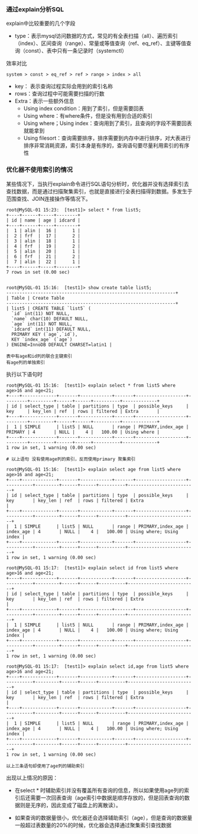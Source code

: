 ### 通过explain分析SQL

explain中比较重要的几个字段

* type：表示mysql访问数据的方式，常见的有全表扫描（all）、遍历索引（index）、区间查询（range）、常量或等值查询（ref、eq_ref）、主键等值查询（const）、表中只有一条记录时（systemctl）

效率对比

```shell
system > const > eq_ref > ref > range > index > all
```

* key： 表示查询过程实际会用到的索引名称
* rows：查询过程中可能需要扫描的行数
* Extra：表示一些额外信息
  * Using index condition：用到了索引，但是需要回表
  * Using where：有where条件，但是没有用到合适的索引
  * Using where；Using index：查询用到了索引，且查询的字段不需要回表就能拿到
  * Using filesort：查询需要排序，排序需要到内存中进行排序，对大表进行排序非常消耗资源，索引本身是有序的，查询语句要尽量利用索引的有序性

### 优化器不使用索引的情况

某些情况下，当执行explain命令进行SQL语句分析时，优化器并没有选择索引去查找数据，而是通过扫描聚集索引，也就是直接进行全表扫描得到数据。多发生于范围查找、JOIN连接操作等情况下。

```shell
root@MySQL-01 15:23:  [test1]> select * from list5;
+----+------+-----+--------+
| id | name | age | idcard |
+----+------+-----+--------+
|  1 | alin |  16 |      1 |
|  2 | frf  |  17 |      2 |
|  3 | alin |  18 |      1 |
|  4 | frf  |  19 |      2 |
|  5 | alin |  20 |      1 |
|  6 | frf  |  21 |      2 |
|  7 | alin |  22 |      1 |
+----+------+-----+--------+
7 rows in set (0.00 sec)


root@MySQL-01 15:16:  [test1]> show create table list5;
----------------------------------------------------------------+
| Table | Create Table                                                                   
----------------------------------------------------------------+
| list5 | CREATE TABLE `list5` (
  `id` int(11) NOT NULL,
  `name` char(10) DEFAULT NULL,
  `age` int(11) NOT NULL,
  `idcard` int(11) DEFAULT NULL,
  PRIMARY KEY (`age`,`id`),
  KEY `index_age` (`age`)
) ENGINE=InnoDB DEFAULT CHARSET=latin1 |

表中有age和id列的联合主键索引
有age列的单独索引

```

执行以下语句时

```shell
root@MySQL-01 15:16:  [test1]> explain select * from list5 where age>16 and age<21;
+----+-------------+-------+------------+-------+-------------------+---------+---------+------+------+----------+-------------+
| id | select_type | table | partitions | type  | possible_keys     | key     | key_len | ref  | rows | filtered | Extra       |
+----+-------------+-------+------------+-------+-------------------+---------+---------+------+------+----------+-------------+
|  1 | SIMPLE      | list5 | NULL       | range | PRIMARY,index_age | PRIMARY | 4       | NULL |    4 |   100.00 | Using where |
+----+-------------+-------+------------+-------+-------------------+---------+---------+------+------+----------+-------------+
1 row in set, 1 warning (0.00 sec)

# 以上语句 没有使用age列的索引，反而使用primary 聚集索引

root@MySQL-01 15:16:  [test1]> explain select age from list5 where age>16 and age<21;
+----+-------------+-------+------------+-------+-------------------+-----------+---------+------+------+----------+--------------------------+
| id | select_type | table | partitions | type  | possible_keys     | key       | key_len | ref  | rows | filtered | Extra                    |
+----+-------------+-------+------------+-------+-------------------+-----------+---------+------+------+----------+--------------------------+
|  1 | SIMPLE      | list5 | NULL       | range | PRIMARY,index_age | index_age | 4       | NULL |    4 |   100.00 | Using where; Using index |
+----+-------------+-------+------------+-------+-------------------+-----------+---------+------+------+----------+--------------------------+
1 row in set, 1 warning (0.00 sec)

root@MySQL-01 15:17:  [test1]> explain select id from list5 where age>16 and age<21;
+----+-------------+-------+------------+-------+-------------------+-----------+---------+------+------+----------+--------------------------+
| id | select_type | table | partitions | type  | possible_keys     | key       | key_len | ref  | rows | filtered | Extra                    |
+----+-------------+-------+------------+-------+-------------------+-----------+---------+------+------+----------+--------------------------+
|  1 | SIMPLE      | list5 | NULL       | range | PRIMARY,index_age | index_age | 4       | NULL |    4 |   100.00 | Using where; Using index |
+----+-------------+-------+------------+-------+-------------------+-----------+---------+------+------+----------+--------------------------+
1 row in set, 1 warning (0.00 sec)

root@MySQL-01 15:17:  [test1]> explain select id,age from list5 where age>16 and age<21;
+----+-------------+-------+------------+-------+-------------------+-----------+---------+------+------+----------+--------------------------+
| id | select_type | table | partitions | type  | possible_keys     | key       | key_len | ref  | rows | filtered | Extra                    |
+----+-------------+-------+------------+-------+-------------------+-----------+---------+------+------+----------+--------------------------+
|  1 | SIMPLE      | list5 | NULL       | range | PRIMARY,index_age | index_age | 4       | NULL |    4 |   100.00 | Using where; Using index |
+----+-------------+-------+------------+-------+-------------------+-----------+---------+------+------+----------+--------------------------+
1 row in set, 1 warning (0.00 sec)

以上三条语句却使用了age列的辅助索引
```

出现以上情况的原因：

* 在select * 时辅助索引并没有覆盖所有查询的信息，所以如果使用age列的索引后还需要一次回表查询（age索引中数据是顺序存放的，但是回表查询的数据则是无序的，因此变成了磁盘上的离散读）。

* 如果查询的数据量很小，优化器还会选择辅助索引（age），但是查询的数据量一般超过表数量的20%的时候，优化器会选择通过聚集索引查找数据